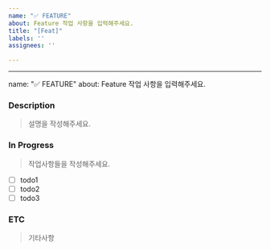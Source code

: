 ```yaml
---
name: "✅ FEATURE"
about: Feature 작업 사항을 입력해주세요.
title: "[Feat]"
labels: ''
assignees: ''

---
```


---
name: "✅ FEATURE"
about: Feature 작업 사항을 입력해주세요.
### Description
> 설명을 작성해주세요.

### In Progress
> 작업사항들을 작성해주세요.
- [ ] todo1
- [ ] todo2
- [ ] todo3

### ETC
> 기타사항
